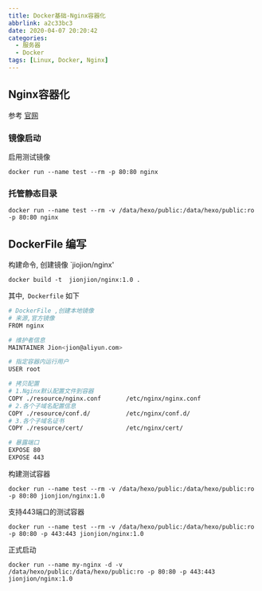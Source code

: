 ```yaml
---
title: Docker基础-Nginx容器化
abbrlink: a2c33bc3
date: 2020-04-07 20:20:42
categories:
  - 服务器
  - Docker
tags: [Linux, Docker, Nginx]
---
```


## Nginx容器化

参考  [官网](https://hub.docker.com/_/nginx)



### 镜像启动

启用测试镜像

`docker run --name test --rm -p 80:80 nginx`

### 托管静态目录

`docker run --name test --rm -v /data/hexo/public:/data/hexo/public:ro -p 80:80 nginx`



## DockerFile 编写

构建命令, 创建镜像 `jiojion/nginx'

`docker build -t  jionjion/nginx:1.0 .`

其中,` Dockerfile` 如下

```bash
# DockerFile ,创建本地镜像
# 来源,官方镜像
FROM nginx

# 维护者信息
MAINTAINER Jion<jion@aliyun.com>

# 指定容器内运行用户
USER root

# 拷贝配置
# 1.Nginx默认配置文件到容器
COPY ./resource/nginx.conf       /etc/nginx/nginx.conf
# 2.各个子域名配置信息
COPY ./resource/conf.d/          /etc/nginx/conf.d/
# 3.各个子域名证书
COPY ./resource/cert/            /etc/nginx/cert/

# 暴露端口
EXPOSE 80
EXPOSE 443
```



构建测试容器

`docker run --name test --rm -v /data/hexo/public:/data/hexo/public:ro -p 80:80 jionjion/nginx:1.0`

支持443端口的测试容器

`docker run --name test --rm -v /data/hexo/public:/data/hexo/public:ro -p 80:80 -p 443:443 jionjion/nginx:1.0`

正式启动

`docker run --name my-nginx -d -v /data/hexo/public:/data/hexo/public:ro -p 80:80 -p 443:443 jionjion/nginx:1.0`